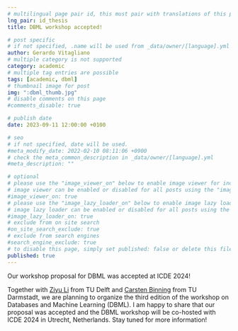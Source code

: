 ```yaml
---
# multilingual page pair id, this must pair with translations of this page. (This name must be unique)
lng_pair: id_thesis
title: DBML workshop accepted!

# post specific
# if not specified, .name will be used from _data/owner/[language].yml
author: Gerardo Vitagliano
# multiple category is not supported
category: academic
# multiple tag entries are possible
tags: [academic, dbml]
# thumbnail image for post
img: ":dbml_thumb.jpg"
# disable comments on this page
#comments_disable: true

# publish date
date: 2023-09-11 12:00:00 +0100

# seo
# if not specified, date will be used.
#meta_modify_date: 2022-02-10 08:11:06 +0900
# check the meta_common_description in _data/owner/[language].yml
#meta_description: ""

# optional
# please use the "image_viewer_on" below to enable image viewer for individual pages or posts (_posts/ or [language]/_posts folders).
# image viewer can be enabled or disabled for all posts using the "image_viewer_posts: true" setting in _data/conf/main.yml.
#image_viewer_on: true
# please use the "image_lazy_loader_on" below to enable image lazy loader for individual pages or posts (_posts/ or [language]/_posts folders).
# image lazy loader can be enabled or disabled for all posts using the "image_lazy_loader_posts: true" setting in _data/conf/main.yml.
#image_lazy_loader_on: true
# exclude from on site search
#on_site_search_exclude: true
# exclude from search engines
#search_engine_exclude: true
# to disable this page, simply set published: false or delete this file
published: true
---
```


<!-- outline-start -->

Our workshop proposal for DBML was accepted at ICDE 2024!

<!-- outline-end -->

Together with [Ziyu Li](https://www.wis.ewi.tudelft.nl/li) from TU Delft and [Carsten Binning](https://www.informatik.tu-darmstadt.de/systems/systems_tuda/group/team_detail_18624.en.jsp) from TU Darmstadt, we are planning to organize the third edition of the workshop on Databases and Machine Learning (DBML). 
I am happy to share that our proposal was accepted and the DBML workshop will be co-hosted with ICDE 2024 in Utrecht, Netherlands. 
Stay tuned for more information!

